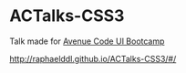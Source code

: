 ACTalks-CSS3
=============

Talk made for [Avenue Code UI Bootcamp](https://github.com/acbr/ui-bootcamp)


http://raphaelddl.github.io/ACTalks-CSS3/#/
